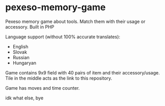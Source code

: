 # pexeso-memory-game
Pexeso memory game about tools. Match them with their usage or accessory. Built in PHP

Language support (without 100% accurate translates):
- English
- Slovak
- Russian
- Hungaryan

Game contains 9x9 field with 40 pairs of item and their accessory/usage. Tile in the middle acts as the link to this repository.

Game has moves and time counter. 

idk what else, bye
